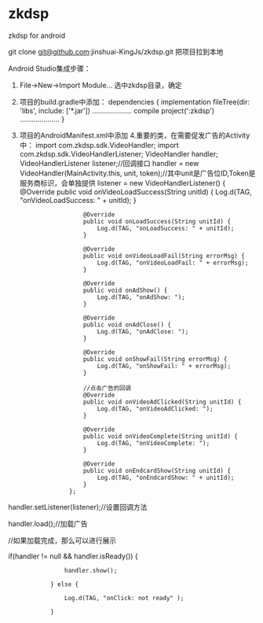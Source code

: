 # zkdsp
zkdsp for android

git clone git@github.com:jinshuai-KingJs/zkdsp.git
把项目拉到本地

Android Studio集成步骤：
1. File->New->Import Module... 选中zkdsp目录，确定
2. 项目的build.gradle中添加：
dependencies {
    implementation fileTree(dir: 'libs', include: ['*.jar'])
    ....................
    compile project(':zkdsp')
    ....................
    }
3. 项目的AndroidManifest.xml中添加
 <activity
            android:name="com.zkdsp.sdk.VideoActivity"
            android:configChanges="orientation|keyboardHidden|screenSize"
            android:theme="@android:style/Theme.NoTitleBar.Fullscreen" />
4.重要的类，在需要促发广告的Activity中：
 import com.zkdsp.sdk.VideoHandler;
 import com.zkdsp.sdk.VideoHandlerListener;
 VideoHandler handler;
 VideoHandlerListener listener;//回调接口
 handler = new VideoHandler(MainActivity.this, unit, token);//其中unit是广告位ID,Token是服务商标识，会单独提供
 listener = new VideoHandlerListener() {
                         @Override
                         public void onVideoLoadSuccess(String unitId) {
                             Log.d(TAG, "onVideoLoadSuccess: " + unitId);
                         }

                         @Override
                         public void onLoadSuccess(String unitId) {
                             Log.d(TAG, "onLoadSuccess: " + unitId);
                         }

                         @Override
                         public void onVideoLoadFail(String errorMsg) {
                             Log.d(TAG, "onVideoLoadFail: " + errorMsg);
                         }

                         @Override
                         public void onAdShow() {
                             Log.d(TAG, "onAdShow: ");
                         }

                         @Override
                         public void onAdClose() {
                             Log.d(TAG, "onAdClose: ");
                         }

                         @Override
                         public void onShowFail(String errorMsg) {
                             Log.d(TAG, "onShowFail: " + errorMsg);
                         }

                         //点击广告的回调
                         @Override
                         public void onVideoAdClicked(String unitId) {
                             Log.d(TAG, "onVideoAdClicked: ");
                         }

                         @Override
                         public void onVideoComplete(String unitId) {
                             Log.d(TAG, "onVideoComplete: ");
                         }

                         @Override
                         public void onEndcardShow(String unitId) {
                             Log.d(TAG, "onEndcardShow: " + unitId);
                         }
                     };
 handler.setListener(listener);//设置回调方法

 handler.load();//加载广告

//如果加载完成，那么可以进行展示

if(handler != null && handler.isReady())
{

                    handler.show();

                } else {

                    Log.d(TAG, "onClick: not ready" );

                }




